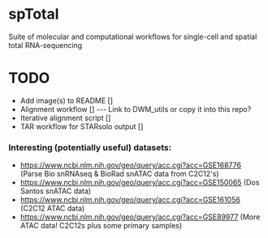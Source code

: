 # spTotal
Suite of molecular and computational workflows for single-cell and spatial total RNA-sequencing

# TODO
- Add image(s) to README []
- Alignment workflow [] --- Link to DWM_utils or copy it into this repo?
- Iterative alignment script []
- TAR workflow for STARsolo output []


### Interesting (potentially useful) datasets:
- https://www.ncbi.nlm.nih.gov/geo/query/acc.cgi?acc=GSE168776 (Parse Bio snRNAseq & BioRad snATAC data from C2C12's)
- https://www.ncbi.nlm.nih.gov/geo/query/acc.cgi?acc=GSE150065 (Dos Santos snATAC data)
- https://www.ncbi.nlm.nih.gov/geo/query/acc.cgi?acc=GSE161056 (C2C12 ATAC data)
- https://www.ncbi.nlm.nih.gov/geo/query/acc.cgi?acc=GSE89977 (More ATAC data! C2C12s plus some primary samples)
